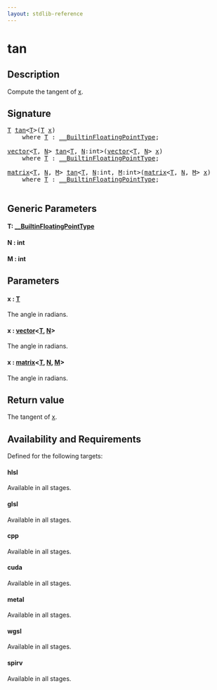 ```yaml
---
layout: stdlib-reference
---
```


# tan

## Description

Compute the tangent of <span class='code'><a href="tan.md#decl-x" class="code_param">x</a></span>.



## Signature 

<pre>
<a href="tan.md#typeparam-T" class="code_type">T</a> <a href="tan.md">tan</a>&lt;<a href="tan.md#typeparam-T" class="code_type">T</a>&gt;(<a href="tan.md#typeparam-T" class="code_type">T</a> <a href="tan.md#decl-x" class="code_param">x</a>)
    <span class='code_keyword'>where</span> <a href="tan.md#typeparam-T" class="code_type">T</a> : <a href="../interfaces/0_builtinfloatingpointtype-029hm/index.md" class="code_type">__BuiltinFloatingPointType</a>;

<a href="../types/vector/index.md" class="code_type">vector</a>&lt;<a href="tan.md#typeparam-T" class="code_type">T</a>, <a href="tan.md#decl-N" class="code_var">N</a>&gt; <a href="tan.md">tan</a>&lt;<a href="tan.md#typeparam-T" class="code_type">T</a>, <a href="tan.md#decl-N" class="code_var">N</a>:<span class="code_keyword">int</span>&gt;(<a href="../types/vector/index.md" class="code_type">vector</a>&lt;<a href="tan.md#typeparam-T" class="code_type">T</a>, <a href="tan.md#decl-N" class="code_var">N</a>&gt; <a href="tan.md#decl-x" class="code_param">x</a>)
    <span class='code_keyword'>where</span> <a href="tan.md#typeparam-T" class="code_type">T</a> : <a href="../interfaces/0_builtinfloatingpointtype-029hm/index.md" class="code_type">__BuiltinFloatingPointType</a>;

<a href="../types/matrix/index.md" class="code_type">matrix</a>&lt;<a href="tan.md#typeparam-T" class="code_type">T</a>, <a href="tan.md#decl-N" class="code_var">N</a>, <a href="tan.md#decl-M" class="code_var">M</a>&gt; <a href="tan.md">tan</a>&lt;<a href="tan.md#typeparam-T" class="code_type">T</a>, <a href="tan.md#decl-N" class="code_var">N</a>:<span class="code_keyword">int</span>, <a href="tan.md#decl-M" class="code_var">M</a>:<span class="code_keyword">int</span>&gt;(<a href="../types/matrix/index.md" class="code_type">matrix</a>&lt;<a href="tan.md#typeparam-T" class="code_type">T</a>, <a href="tan.md#decl-N" class="code_var">N</a>, <a href="tan.md#decl-M" class="code_var">M</a>&gt; <a href="tan.md#decl-x" class="code_param">x</a>)
    <span class='code_keyword'>where</span> <a href="tan.md#typeparam-T" class="code_type">T</a> : <a href="../interfaces/0_builtinfloatingpointtype-029hm/index.md" class="code_type">__BuiltinFloatingPointType</a>;

</pre>

## Generic Parameters

####  <a id="typeparam-T"></a>T: [\_\_BuiltinFloatingPointType](../interfaces/0_builtinfloatingpointtype-029hm/index.md)
####  <a id="decl-N"></a>N  : int
####  <a id="decl-M"></a>M  : int

## Parameters

####  <a id="decl-x"></a>x  : [T](tan.md#typeparam-T)
The angle in radians.

####  <a id="decl-x"></a>x  : [vector](../types/vector/index.md)\<[T](../types/vector/index.md#typeparam-T), [N](../types/vector/index.md#decl-N)\>
The angle in radians.

####  <a id="decl-x"></a>x  : [matrix](../types/matrix/index.md)\<[T](../types/matrix/t-0.md), [N](../types/matrix/index.md#decl-N), [M](../types/matrix/index.md#decl-M)\>
The angle in radians.


## Return value
The tangent of <span class='code'><a href="tan.md#decl-x" class="code_param">x</a></span>.


## Availability and Requirements

Defined for the following targets:

#### hlsl
Available in all stages.

#### glsl
Available in all stages.

#### cpp
Available in all stages.

#### cuda
Available in all stages.

#### metal
Available in all stages.

#### wgsl
Available in all stages.

#### spirv
Available in all stages.




<script>
// Fix .md links to .html when on ReadTheDocs
if (window.location.hostname.includes('readthedocs') || 
    window.location.hostname.includes('rtfd.io')) {
  document.addEventListener('DOMContentLoaded', function() {
    const links = document.querySelectorAll('a');
    links.forEach(link => {
      if (link.getAttribute('href') && link.getAttribute('href').endsWith('.md')) {
        link.href = link.href.replace(/\.md($|#|\?)/, '.html$1');
      }
    });
  });
}
</script>
